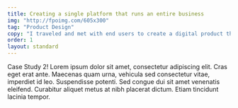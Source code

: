 ```yaml
---
title: Creating a single platform that runs an entire business
img: "http://fpoimg.com/605x300"
tag: "Product Design"
copy: "I traveled and met with end users to create a digital product that works for people at every level."
order: 1
layout: standard
---
```


Case Study 2! Lorem ipsum dolor sit amet, consectetur adipiscing elit. Cras eget erat ante. Maecenas quam urna, vehicula sed consectetur vitae, imperdiet id leo. Suspendisse potenti. Sed congue dui sit amet venenatis eleifend. Curabitur aliquet metus at nibh placerat dictum. Etiam tincidunt lacinia tempor.
